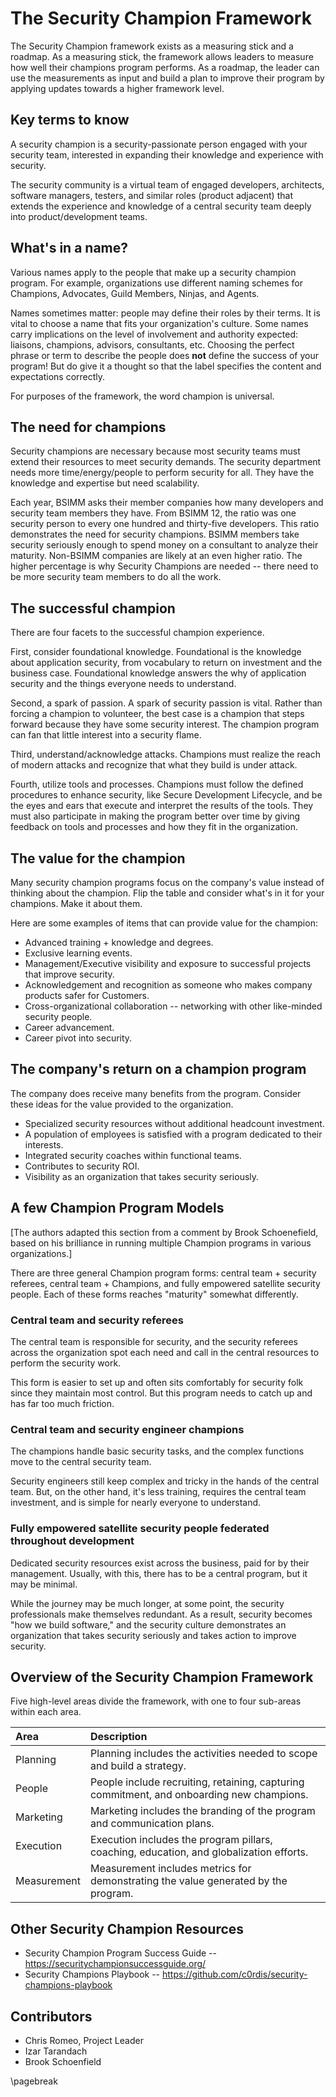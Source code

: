 # The Security Champion Framework

The Security Champion framework exists as a measuring stick and a roadmap. As a measuring stick, the framework allows leaders to measure how well their champions program performs. As a roadmap, the leader can use the measurements as input and build a plan to improve their program by applying updates towards a higher framework level.

## Key terms to know

A security champion is a security-passionate person engaged with your security team, interested in expanding their knowledge and experience with security.

The security community is a virtual team of engaged developers, architects, software managers, testers, and similar roles (product adjacent) that extends the experience and knowledge of a central security team deeply into product/development teams.

## What's in a name?

Various names apply to the people that make up a security champion program. For example, organizations use different naming schemes for Champions, Advocates, Guild Members, Ninjas, and Agents.

Names sometimes matter: people may define their roles by their terms. It is vital to choose a name that fits your organization's culture. Some names carry implications on the level of involvement and authority expected: liaisons, champions, advisors, consultants, etc. Choosing the perfect phrase or term to describe the people does **not** define the success of your program! But do give it a thought so that the label specifies the content and expectations correctly.

For purposes of the framework, the word champion is universal.

## The need for champions

Security champions are necessary because most security teams must extend their resources to meet security demands. The security department needs more time/energy/people to perform security for all. They have the knowledge and expertise but need scalability.

Each year, BSIMM asks their member companies how many developers and security team members they have. From BSIMM 12, the ratio was one security person to every one hundred and thirty-five developers. This ratio demonstrates the need for security champions. BSIMM members take security seriously enough to spend money on a consultant to analyze their maturity. Non-BSIMM companies are likely at an even higher ratio. The higher percentage is why Security Champions are needed -- there need to be more security team members to do all the work.

## The successful champion

There are four facets to the successful champion experience.

First, consider foundational knowledge. Foundational is the knowledge about application security, from vocabulary to return on investment and the business case. Foundational knowledge answers the why of application security and the things everyone needs to understand.

Second, a spark of passion. A spark of security passion is vital. Rather than forcing a champion to volunteer, the best case is a champion that steps forward because they have some security interest. The champion program can fan that little interest into a security flame.

Third, understand/acknowledge attacks. Champions must realize the reach of modern attacks and recognize that what they build is under attack.

Fourth, utilize tools and processes. Champions must follow the defined procedures to enhance security, like Secure Development Lifecycle, and be the eyes and ears that execute and interpret the results of the tools. They must also participate in making the program better over time by giving feedback on tools and processes and how they fit in the organization.

## The value for the champion

Many security champion programs focus on the company's value instead of thinking about the champion. Flip the table and consider what's in it for your champions. Make it about them.

Here are some examples of items that can provide value for the champion:

* Advanced training + knowledge and degrees.
* Exclusive learning events.
* Management/Executive visibility and exposure to successful projects that improve security.
* Acknowledgement and recognition as someone who makes company products safer for Customers.
* Cross-organizational collaboration -- networking with other like-minded security people.
* Career advancement.
* Career pivot into security.

## The company's return on a champion program

The company does receive many benefits from the program. Consider these ideas for the value provided to the organization.

* Specialized security resources without additional headcount investment.
* A population of employees is satisfied with a program dedicated to their interests.
* Integrated security coaches within functional teams.
* Contributes to security ROI.
* Visibility as an organization that takes security seriously.

## A few Champion Program Models

[The authors adapted this section from a comment by Brook Schoenefield, based on his brilliance in running multiple Champion programs in various organizations.]

There are three general Champion program forms: central team + security referees, central team + Champions, and fully empowered satellite security people. Each of these forms reaches "maturity" somewhat differently.

### Central team and security referees

The central team is responsible for security, and the security referees across the organization spot each need and call in the central resources to perform the security work.

This form is easier to set up and often sits comfortably for security folk since they maintain most control. But this program needs to catch up and has far too much friction.

### Central team and security engineer champions

The champions handle basic security tasks, and the complex functions move to the central security team.

Security engineers still keep complex and tricky in the hands of the central team. But, on the other hand, it's less training, requires the central team investment, and is simple for nearly everyone to understand.

### Fully empowered satellite security people federated throughout development

Dedicated security resources exist across the business, paid for by their management. Usually, with this, there has to be a central program, but it may be minimal.

While the journey may be much longer, at some point, the security professionals make themselves redundant. As a result, security becomes "how we build software," and the security culture demonstrates an organization that takes security seriously and takes action to improve security.

## Overview of the Security Champion Framework

Five high-level areas divide the framework, with one to four sub-areas within each area.

| Area | Description |
|:---|:---|
| Planning | Planning includes the activities needed to scope and build a strategy. |
| People | People include recruiting, retaining, capturing commitment, and onboarding new champions. |
| Marketing | Marketing includes the branding of the program and communication plans. |
| Execution | Execution includes the program pillars, coaching, education, and globalization efforts. |
| Measurement | Measurement includes metrics for demonstrating the value generated by the program. |

## Other Security Champion Resources

* Security Champion Program Success Guide -- https://securitychampionsuccessguide.org/
* Security Champions Playbook -- https://github.com/c0rdis/security-champions-playbook

## Contributors

* Chris Romeo, Project Leader
* Izar Tarandach
* Brook Schoenfield

\pagebreak